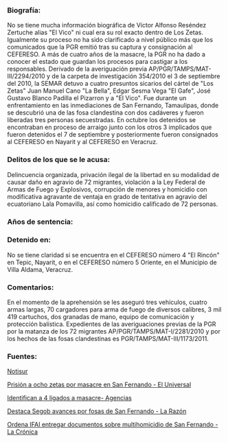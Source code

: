 ### Biografía: 

No se tiene mucha información biográfica de Víctor Alfonso Reséndez Zertuche alias "El Vico" ni cual era su rol exacto dentro de Los Zetas. Igualmente su proceso no ha sido clarificado a nivel público más que los comunicados que la PGR emitió tras su captura y consignación al CEFERESO. A más de cuatro años de la masacre, la PGR no ha dado a conocer el estado que guardan los procesos para castigar a los responsables.
Derivado de la  averiguación previa AP/PGR/TAMPS/MAT-III/2294/2010 y de la carpeta de investigación 354/2010 el 3 de septiembre del 2010, la SEMAR detuvo a cuatro presuntos sicarios del cártel de "Los Zetas" Juan Manuel Cano "La Bella", Edgar Sesma Vega "El Gafe", José Gustavo Blanco Padilla el Pizarron y a "El Vico". Fue durante un enfrentamiento en las inmediaciones de San Fernando, Tamaulipas, donde se descubrió una de las fosa clandestina con dos cadáveres y fueron liberadas tres personas secuestradas. En octubre los detenidos se encontraban en proceso de arraigo junto con los otros 3 implicados que fueron detenidos el 7 de septiembre y posteriormente fueron consignados al CEFERESO en Nayarit y al CEFERESO en Veracruz.

### Delitos de los que se le acusa:

Delincuencia organizada, privación ilegal de la libertad en su modalidad de causar daño en agravio de 72 migrantes, violación a la Ley Federal de Armas de Fuego y Explosivos, corrupción de menores y homicidio con modificativa agravante de ventaja en grado de tentativa en agravio del ecuatoriano Lala Pomavilla, así como homicidio calificado de 72 personas.

### Años de sentencia:

### Detenido en:

No se tiene claridad si se encuentra en  el CEFERESO número 4 "El Rincón" en Tepic, Nayarit, o en el CEFERESO número 5 Oriente, en el Municipio de Villa Aldama, Veracruz.

### Comentarios: 

En el momento de la aprehensión se les aseguró tres vehículos, cuatro armas largas, 70 cargadores para arma de fuego de diversos calibres, 3 mil 419 cartuchos, dos granadas de mano, equipo de comunicación y protección balística.
Expedientes de las averiguaciones previas de la PGR por la matanza de los 72 migrantes AP/PGR/TAMPS/MAT-I/2281/2010 y por los hechos de las fosas clandestinas es PGR/TAMPS/MAT-III/1173/2011.

### Fuentes: 

[Notisur](http://issuu.com/notisurcoatza2012/docs/notisur_07noviembre2012) 


[Prisión a ocho zetas por masacre en San Fernando - El Universal](http://www.eluniversal.com.mx/notas/716759.html)


[Identifican a 4 ligados a masacre- Agencias](http://www.elimparcial.com/EdicionEnLinea/Notas/Nacional/08092010/467675.aspx)


[Destaca Segob avances por fosas de San Fernando - La Razón](http://www.razon.com.mx/spip.php?article89189)


[Ordena IFAI entregar documentos sobre multihomicidio de San Fernando - La Crónica](http://www.cronica.com.mx/notas/2014/852545.html)


